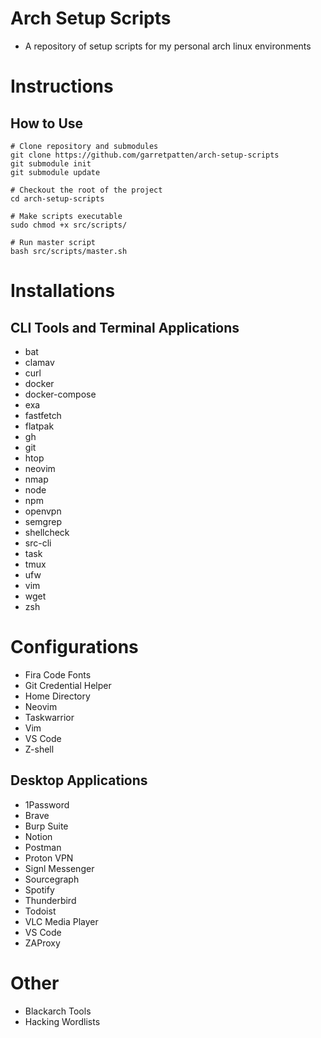 # Arch Setup Scripts
- A repository of setup scripts for my personal arch linux environments

# Instructions

## How to Use
```
# Clone repository and submodules
git clone https://github.com/garretpatten/arch-setup-scripts
git submodule init
git submodule update

# Checkout the root of the project
cd arch-setup-scripts

# Make scripts executable
sudo chmod +x src/scripts/

# Run master script
bash src/scripts/master.sh
```

# Installations

## CLI Tools and Terminal Applications
- bat
- clamav
- curl
- docker
- docker-compose
- exa
- fastfetch
- flatpak
- gh
- git
- htop
- neovim
- nmap
- node
- npm
- openvpn
- semgrep
- shellcheck
- src-cli
- task
- tmux
- ufw
- vim
- wget
- zsh

# Configurations
- Fira Code Fonts
- Git Credential Helper
- Home Directory
- Neovim
- Taskwarrior
- Vim
- VS Code
- Z-shell

## Desktop Applications
- 1Password
- Brave
- Burp Suite
- Notion
- Postman
- Proton VPN
- Signl Messenger
- Sourcegraph
- Spotify
- Thunderbird
- Todoist
- VLC Media Player
- VS Code
- ZAProxy

# Other
- Blackarch Tools
- Hacking Wordlists
